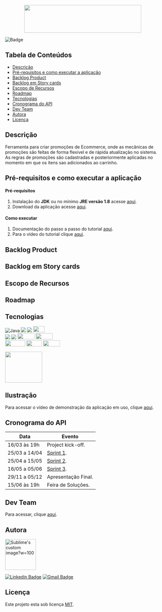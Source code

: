 
<p align="center">
  <img src="https://github.com/DolphinDatabase/DescontOn/blob/ae0723a5cdc64e651feb224440760adb710a2965/Imagens/DescontOn.png" height="90" width="380" />
</p>
<!--<h1 align="center"> DescontOn </h1>-->

![Badge](https://img.shields.io/badge/STATUS-DESENVOLVIMENTO-pink)

## Tabela de Conteúdos

 * [Descrição](#descrição)
 * [Pré-requisitos e como executar a aplicação](#pré-requisitos-e-como-executar-a-aplicação)
 * [Backlog Product](#backlog-product) 
 * [Backlog em Story cards](#backlog-em-story-cards)   
 * [Escopo de Recursos](#escopo-de-recursos)
 * [Roadmap](#roadmap)
 * [Tecnologias](#tecnologias)
 * [Cronograma do API](#cronograma-do-api)
 * [Dev Team](#dev-team)
 * [Autora](#autora)
 * [Licença](#licença)


## Descrição

Ferramenta para criar promoções de Ecommerce, onde as mecânicas de promoções são feitas de forma flexivel e de rápida atualização no sistema. As regras de promoções são cadastradas e posteriormente aplicadas no momento em que os itens sao adicionados ao carrinho. 

## Pré-requisitos e como executar a aplicação
  
 #### **Pré-requisitos** 
  
  1. Instalação do **JDK** ou no mínimo **JRE versão 1.8** acesse [aqui](https://www.oracle.com/java/technologies/downloads/).
  2. Download da aplicação acesse [aqui](#).

 #### **Como executar** 
  
  1. Documentação do passo a passo do tutorial [aqui](#).
  2. Para o vídeo do tutorial clique [aqui](#).

## Backlog Product 

## Backlog em Story cards

## Escopo de Recursos

## Roadmap

## Tecnologias
![Java](https://img.shields.io/badge/-java-E34A86?style=flat-square&logo=java)
<img src="https://img.shields.io/badge/-Slack-E01563?style=flat-square&logo=Slack&logoColor=white"/>
<img src="https://img.shields.io/badge/-Notion-000000?style=flat-square&logo=Notion&logoColor=white"/>
<img width="37px" height="20px" src="https://media.discordapp.net/attachments/804760499723567115/954512113743839242/Frame_2_1.png"/><br/>
<img src="https://img.shields.io/badge/Bootstrap-563D7C?style=flat-square&logo=bootstrap&logoColor=white"/>
<img src="https://img.shields.io/badge/Spring-6DB33F?style=flat-square&logo=spring&logoColor=white"/>
<img width="55" height="20" src="https://img.shields.io/badge/HTML5-E34F26?style=for-the-badge&logo=html5&logoColor=white"/>
<img width="55" height="20" src="https://img.shields.io/badge/CSS3-1572B6?style=for-the-badge&logo=css3&logoColor=white"/><br/>
<img width="65" height="20" src="https://img.shields.io/badge/jQuery-0769AD?style=for-the-badge&logo=jquery&logoColor=white"/>
<img width="50" height="20" src="https://media.discordapp.net/attachments/804760499723567115/954547468396269598/Frame_3.png"/>
<img width="55" height="20" src="https://media.discordapp.net/attachments/804760499723567115/955286923398750218/Frame_4.png"/>

<img width="120" height="100" src="https://forthebadge.com/images/badges/made-with-java.svg"/>

## Ilustração
 
 Para acessar o vídeo de demonstração da aplicação em uso, clique [aqui](#).
 
## Cronograma do API
 
| Data | Evento |
| -------| --------- |
| 16/03 às 19h  | Project kick-off. |
| 25/03 a 14/04 | [Sprint 1](https://github.com/DolphinDatabase/DescontOn/tree/Sprint-1). |
| 25/04 a 15/05 | [Sprint 2](#). |
| 16/05 a 05/06 | [Sprint 3](#). |
| 29/11 a 05/12 | Apresentação Final. |
| 15/06 às 19h | Feira de Soluções. |

## Dev Team 

Para acessar, clique [aqui](https://github.com/DolphinDatabase/API3/wiki/Development-Team). 

## Autora

<p align="left">
  <img src="https://github.com/DolphinDatabase/DescontOn/blob/a5bf9ea10099ab809be6ed68694101a4306c7514/Imagens/BeatrizMedeiros.jpg" alt="Sublime's custom image?w=100"height="100" width="100" />
</p> 
<p align="left">
 
 [![Linkedin Badge](https://img.shields.io/badge/-Beatriz-blue?style=flat-square&logo=Linkedin&logoColor=white&link=https://www.linkedin.com/in/beatriz-medeiros-a98396202/)](https://www.linkedin.com/in/beatriz-medeiros-a98396202/)
  [![Gmail Badge](https://img.shields.io/badge/-biamedeirosassim@gmail.com-c14438?style=flat-square&logo=Gmail&logoColor=white&link=mailto:biamedeirosassim@gmail.com)](mailto:biamedeirosassim@gmail.com)

## Licença  

Este projeto esta sob licença [MIT](https://github.com/DolphinDatabase/SGBD_Health/blob/main/LICENSE).
